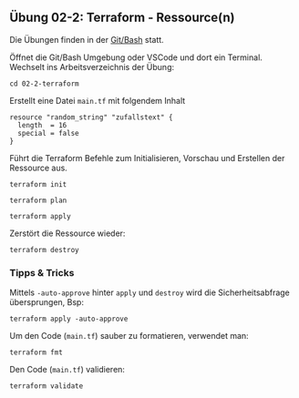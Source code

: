 ## Übung 02-2: Terraform - Ressource(n)

Die Übungen finden in der [Git/Bash](https://git-scm.com/downloads) statt. 

Öffnet die Git/Bash Umgebung oder VSCode und dort ein Terminal. Wechselt ins Arbeitsverzeichnis der Übung:

    cd 02-2-terraform
    
Erstellt eine Datei `main.tf` mit folgendem Inhalt

    resource "random_string" "zufallstext" {
      length  = 16
      special = false
    }
    
Führt die Terraform Befehle zum Initialisieren, Vorschau und Erstellen der Ressource aus.

    terraform init
    
    terraform plan
    
    terraform apply
    
Zerstört die Ressource wieder:

    terraform destroy
   

### Tipps & Tricks

Mittels `-auto-approve` hinter `apply` und `destroy` wird die Sicherheitsabfrage übersprungen, Bsp:

    terraform apply -auto-approve

Um den Code (`main.tf`) sauber zu formatieren, verwendet man:

    terraform fmt

Den Code (`main.tf`) validieren:

    terraform validate
    
    